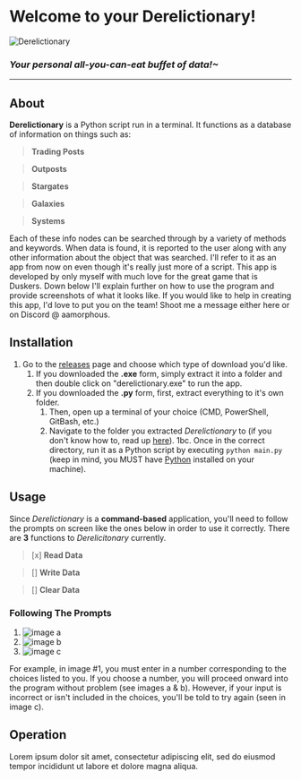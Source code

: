 # Welcome to your Derelictionary!
![Derelictionary](https://i.imgur.com/rwFpGtl.png)
### *Your personal all-you-can-eat buffet of data!~*
---
## About
**Derelictionary** is a Python script  run in a terminal. It functions as a database of information on things such as:
> **Trading Posts**

> **Outposts**

> **Stargates**

> **Galaxies**

> **Systems**

Each of these info nodes can be searched through by a variety of methods and keywords. When data is found, it is reported to the user along with any other information about the object that was searched. I'll refer to it as an app from now on even though it's really just more of a script.
This app is developed by only myself with much love for the great game that is Duskers. Down below I'll explain further on how to use the program and provide screenshots of what it looks like. If you would like to help in creating this app, I'd love to put you on the team! Shoot me a message either here or on Discord @ aamorphous.

## Installation
 1. Go to the [releases](https://github.com/ManWithACap/derelictionary/releases) page and choose which type of download you'd like.
    1. If you downloaded the **.exe** form, simply extract it into a folder and then double click on "derelictionary.exe" to run the app.
    2. If you downloaded the **.py** form, first, extract everything to it's own folder.
        1. Then, open up a terminal of your choice (CMD, PowerShell, GitBash, etc.)
        2. Navigate to the folder you extracted *Derelictionary* to (if you don't know how to, read up [here](https://tutorials.codebar.io/command-line/introduction/tutorial.html)).
         1bc. Once in the correct directory, run it as a Python script by executing `python main.py` (keep in mind, you MUST have [Python](https://www.python.org/downloads/) installed on your machine).

## Usage
Since *Derelictionary* is a **command-based** application, you'll need to follow the prompts on screen like the ones below in order to use it correctly.
There are **3** functions to *Derelicitonary* currently.
> [x] **Read Data**

> [] **Write Data**

> [] **Clear Data**

### Following The Prompts
1. ![image a](https://i.imgur.com/4JEXzLD.png)
2. ![image b](https://i.imgur.com/ZXKtjgz.png)
3. ![image c](https://i.imgur.com/vlwwisr.png)

For example, in image #1, you must enter in a number corresponding to the choices listed to you.
If you choose a number, you will proceed onward into the program without problem (see images a & b).
However, if your input is incorrect or isn't included in the choices, you'll be told to try again (seen in image c).

## Operation
Lorem ipsum dolor sit amet, consectetur adipiscing elit, sed do eiusmod tempor incididunt ut labore et dolore magna aliqua.